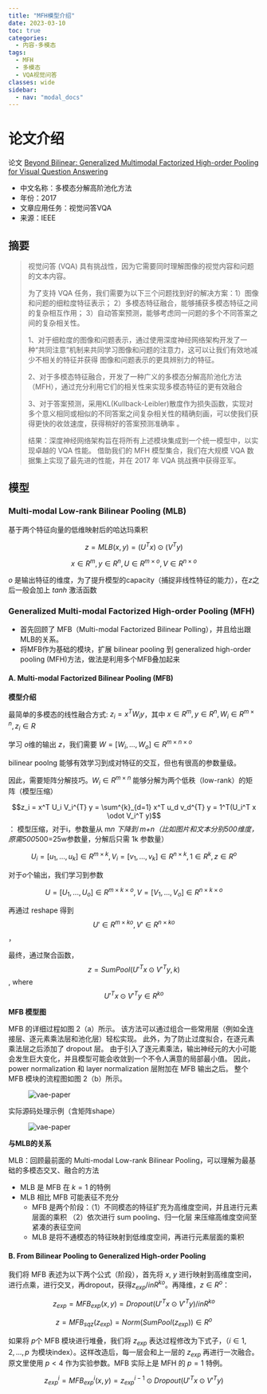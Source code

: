```yaml
---
title: "MFH模型介绍"
date: 2023-03-10
toc: true
categories:
  - 内容-多模态
tags:
  - MFH
  - 多模态
  - VQA视觉问答
classes: wide
sidebar:
  - nav: "modal_docs"
---
```


# 论文介绍

论文 [Beyond Bilinear: Generalized Multimodal Factorized High-order Pooling for Visual Question Answering][mfh-paper] 
- 中文名称：多模态分解高阶池化方法
- 年份：2017
- 文章应用任务：视觉问答VQA
- 来源：IEEE 

## 摘要

> 视觉问答 (VQA) 具有挑战性，因为它需要同时理解图像的视觉内容和问题的文本内容。
> 
> 为了支持 VQA 任务，我们需要为以下三个问题找到好的解决方案：1）图像和问题的细粒度特征表示； 2）多模态特征融合，能够捕获多模态特征之间的复杂相互作用； 3）自动答案预测，能够考虑同一问题的多个不同答案之间的复杂相关性。
> 
> 1、对于细粒度的图像和问题表示，通过使用深度神经网络架构开发了一种“共同注意”机制来共同学习图像和问题的注意力，这可以让我们有效地减少不相关的特征并获得 图像和问题表示的更具辨别力的特征。
>
> 2、对于多模态特征融合，开发了一种广义的多模态分解高阶池化方法（MFH），通过充分利用它们的相关性来实现多模态特征的更有效融合
> 
> 3、对于答案预测，采用KL(Kullback-Leibler)散度作为损失函数，实现对多个意义相同或相似的不同答案之间复杂相关性的精确刻画，可以使我们获得更快的收敛速度，获得稍好的答案预测准确率 。
> 
> 结果：深度神经网络架构旨在将所有上述模块集成到一个统一模型中，以实现卓越的 VQA 性能。 借助我们的 MFH 模型集合，我们在大规模 VQA 数据集上实现了最先进的性能，并在 2017 年 VQA 挑战赛中获得亚军。

## 模型

### Multi-modal Low-rank Bilinear Pooling (MLB) 

基于两个特征向量的低维映射后的哈达玛乘积

$$z=MLB(x, y)=(U^Tx)\odot(V^Ty)$$

$$x \in R^m, y \in R^n,U \in R^{m \times o},V \in R^{n \times o}$$

$o$ 是输出特征的维度，为了提升模型的capacity（捕捉非线性特征的能力），在$z$之后一般会加上 $tanh$ 激活函数

### Generalized Multi-modal Factorized High-order Pooling (MFH)

- 首先回顾了 MFB（Multi-modal Factorized Bilinear Polling），并且给出跟MLB的关系。
- 将MFB作为基础的模块，扩展 bilinear pooling 到  generalized high-order pooling (MFH)方法，做法是利用多个MFB叠加起来

#### A. Multi-modal Factorized Bilinear Pooling (MFB)

**模型介绍** 

最简单的多模态的线性融合方式: $z_i = x^T W_i y$，其中 $x\in R^m, y\in R^n, W_i \in R ^{m \times n}, z_i \in R$

学习 $o$维的输出 $z$，我们需要  $W = [W_i, ..., W_o] \in R^{m\times n \times o}$

bilinear poolng 能够有效学习到成对特征的交互，但也有很高的参数量级。

因此，需要矩阵分解技巧。$W_i \in R^{m \times n}$ 能够分解为两个低秩（low-rank）的矩阵（模型压缩）

$$z_i = x^T U_i V_i^{T} y = \sum^{k}_{d=1} x^T u_d v_d^{T} y = 1^T(U_i^T x \odot V_i^T y)$$ ： 模型压缩，对于i，参数量从 m*n 下降到 m+n（比如图片和文本分别500维度，原需500*500=25w参数量，分解后只需 1k 参数量）

$$U_i=[u_1, ..., u_k] \in R^{m \times k}, V_i=[v_1, ..., v_k] \in R^{n \times k}, 1 \in R^k, z \in R^o$$

对于$o$个输出，我们学习到参数 

$$U = [U_1, ..., U_o] \in R^{m \times k \times o}, V = [V_1, ..., V_o] \in R^{n \times k \times o}$$

再通过 reshape 得到 
$$U'\in R^{m \times ko}, V'\in R^{n \times ko}$$，

最终，通过聚合函数，
$$z = SumPool(U'^Tx \odot V'^Ty, k)$$, where $$U'^Tx \odot V'^Ty \in R^{ko}$$

**MFB 模型图**

MFB 的详细过程如图 2（a）所示。 该方法可以通过组合一些常用层（例如全连接层、逐元素乘法层和池化层）轻松实现。 此外，为了防止过度拟合，在逐元素乘法层之后添加了 dropout 层。 由于引入了逐元素乘法，输出神经元的大小可能会发生巨大变化，并且模型可能会收敛到一个不令人满意的局部最小值。 因此，power normalization 和 layer normalization 层附加在 MFB 输出之后。 整个 MFB 模块的流程图如图 2（b）所示。

<figure>
  <img src="{{ '/assets/images/mfh-img1.png' | relative_url }}" alt="vae-paper"  class="center" style="max-height:600px; max-width:600px">
</figure>

实际源码处理示例（含矩阵shape）

<figure>
  <img src="{{ '/assets/images/mfh-img2.png' | relative_url }}" alt="vae-paper"  class="center" style="max-height:600px; max-width:600px">
</figure>

**与MLB的关系**

MLB：回顾最前面的 Multi-modal Low-rank Bilinear Pooling，可以理解为最基础的多模态交叉、融合的方法

- MLB 是 MFB 在 $k=1$ 的特例
- MLB 相比 MFB 可能表征不充分
  - MFB 是两个阶段：（1）不同模态的特征扩充为高维度空间，并且进行元素层面的乘积 （2）依次进行 sum pooling、归一化层 来压缩高维度空间至紧凑的表征空间
  - MLB 是将不通模态的特征映射到低维度空间，再进行元素层面的乘积

#### B. From Bilinear Pooling to Generalized High-order Pooling

我们将 MFB 表述为以下两个公式（阶段），首先将 $x$, $y$ 进行映射到高维度空间，进行点乘，进行交叉，再dropout，获得$z_{exp} /in R^{ko}$。再降维，$z \in R^{o}$：

$$z_{exp} = MFB_{exp}(x,y) = Dropout(U'^{T}x \odot V'^{T}y) /in R^{ko}$$

$$z = MFB_{sqz}(z_{exp}) = Norm(SumPool(z_{exp})) \in R^{o}$$

如果将 $p$个 MFB 模块进行堆叠，我们将 $z_{exp}$ 表达过程修改为下式子，（$i \in {1,2,...,p}$ 为模块index）。这样改造后，每一层会和上一层的 $z_{exp}$ 再进行一次融合。原文里使用 $p < 4$ 作为实验参数。MFB 实际上是 MFH 的 $p=1$ 特例。

$$z_{exp}^{i} = MFB_{exp}^{i}(x,y) = z_{exp}^{i-1} \odot Dropout(U'^{T}x \odot V'^{T}y)$$



[mfh-paper]: https://arxiv.org/abs/1708.03619